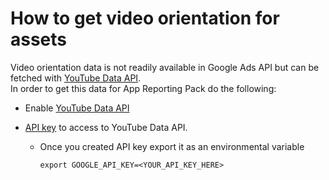 # How to get video orientation for assets


Video orientation data is not readily available in Google Ads API but can be
fetched with [YouTube Data API](https://developers.google.com/youtube/v3/getting-started).\
In order to get this data for App Reporting Pack do the following:

- Enable [YouTube Data API](https://console.cloud.google.com/apis/library/youtube.googleapis.com)
* [API key](https://support.google.com/googleapi/answer/6158862?hl=en) to access to YouTube Data API.
  - Once you created API key export it as an environmental variable

    ```
    export GOOGLE_API_KEY=<YOUR_API_KEY_HERE>
    ```
